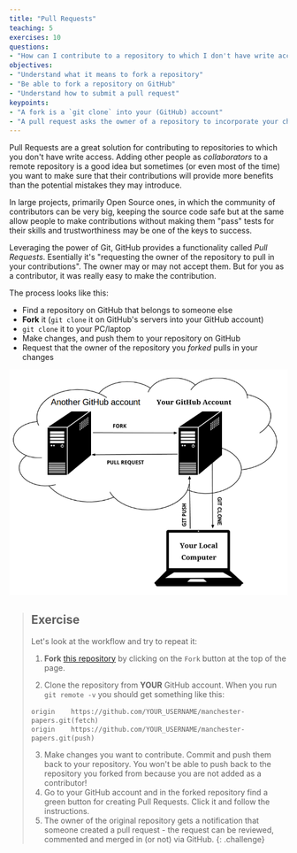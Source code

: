 ```yaml
---
title: "Pull Requests"
teaching: 5
exercises: 10
questions:
- "How can I contribute to a repository to which I don't have write access?"
objectives:
- "Understand what it means to fork a repository"
- "Be able to fork a repository on GitHub"
- "Understand how to submit a pull request"
keypoints:
- "A fork is a `git clone` into your (GitHub) account"
- "A pull request asks the owner of a repository to incorporate your changes"
---
```


Pull Requests are a great solution for contributing to repositories to which
you don't have write access. Adding other people as *collaborators* to a remote
repository is a good idea but sometimes (or even most of the time) you want to
make sure that their contributions will provide more benefits than the
potential mistakes they may introduce.

In large projects, primarily Open Source ones, in which the community of
contributors can be very big, keeping the source code safe but at the same
allow people to make contributions without making them "pass" tests for their
skills and trustworthiness may be one of the keys to success. 

Leveraging the power of Git, GitHub provides a functionality called *Pull
Requests*. Esentially it's "requesting the owner of the repository to pull in
your contributions". The owner may or may not accept them. But for you as
a contributor, it was really easy to make the contribution.

The process looks like this:

- Find a repository on GitHub that belongs to someone else
- **Fork** it (`git clone` it on GitHub's servers into your GitHub account)
- `git clone` it to your PC/laptop
- Make changes, and push them to your repository on GitHub
- Request that the owner of the repository you *forked* pulls in your changes

![Conceptual illustration of a pull request - image adapted from [here](http://acrl.ala.org/techconnect/post/coding-collaboration-on-github)](../fig/github-diagram.png)

> ## Exercise 
> Let's look at the workflow and try to repeat it:
> 
> 1. **Fork** [this
> repository](https://github.com/gcapes/manchester-papers.git)
> by  clicking on the `Fork` button at the top of the page.
>
> 2. Clone the repository from **YOUR** GitHub account. When you run `git remote -v`
> you should get something like this:
>
> ```{.output}
> origin	https://github.com/YOUR_USERNAME/manchester-papers.git(fetch)
> origin 	https://github.com/YOUR_USERNAME/manchester-papers.git(push)
> ```
> 
> 3. Make changes you want to contribute. Commit and push them back to your
> repository. You won't be able to push back to the repository you forked from
> because you are not added as a contributor!
> 4. Go to your GitHub account and in the forked repository find a green button
> for creating Pull Requests. Click it and follow the instructions.
> 5. The owner of the original repository gets a notification that someone 
> created a pull request - the request can be reviewed, commented and merged in 
> (or not) via GitHub.
{: .challenge}
